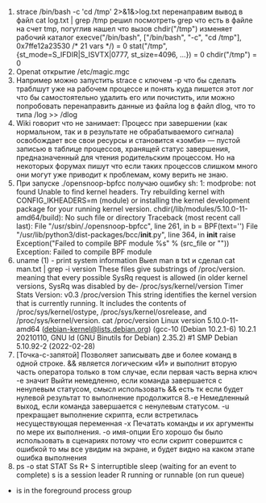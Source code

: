 1. strace /bin/bash -c 'cd /tmp' 2>&1&>log.txt перенаправим вывод в файл
cat log.txt | grep /tmp решил посмотреть grep что есть в файле на счет tmp,
погуглив нашел что вызов chdir("/tmp") изменяет рабочий каталог
execve("/bin/bash", ["/bin/bash", "-c", "cd /tmp"], 0x7ffe12a23530 /* 21 vars */) = 0
stat("/tmp", {st_mode=S_IFDIR|S_ISVTX|0777, st_size=4096, ...}) = 0
chdir("/tmp")                           = 0
2. Openat   открытие /etc/magic.mgc
3. Например можно запустить strace c ключем -p что бы сделать траблшут уже на рабочем процессе и понять куда пишется этот лог что бы самостоятельно удалить его или почистить, или можно попробовать перенаправить данные из файла log в файл dlog, что то типа /log >> /dlog
4. Wiki говорит что не занимает: Процесс при завершении (как нормальном, так и в результате не обрабатываемого сигнала) освобождает все свои ресурсы и становится «зомби» — пустой записью в таблице процессов, хранящей статус завершения, предназначенный для чтения родительским процессом.
Но на некоторых форумах пишут что если таких процессов слишком много они могут уже приводит к проблемам, кому верить не знаю.
5. При запуске ./opensnoop-bpfcc получаю ошибку
sh: 1: modprobe: not found
Unable to find kernel headers. Try rebuilding kernel with CONFIG_IKHEADERS=m (module) or installing the kernel development package for your running kernel version.
chdir(/lib/modules/5.10.0-11-amd64/build): No such file or directory
Traceback (most recent call last):
  File "/usr/sbin/./opensnoop-bpfcc", line 261, in <module>
    b = BPF(text='')
  File "/usr/lib/python3/dist-packages/bcc/__init__.py", line 364, in __init__
    raise Exception("Failed to compile BPF module %s" % (src_file or "<text>"))
Exception: Failed to compile BPF module <text>
6. uname (1)            - print system information 
Выел man в txt и сделал cat man.txt | grep -i version
These files give substrings of /proc/version.
              meaning that every possible SysRq request is allowed (in older kernel versions, SysRq was disabled  by  de‐
       /proc/sys/kernel/version
                  Timer Stats Version: v0.3
       /proc/version
              This string identifies the kernel  version  that  is  currently  running.   It  includes  the  contents  of
              /proc/sys/kernel/ostype, /proc/sys/kernel/osrelease, and /proc/sys/kernel/version.
cat /proc/version
Linux version 5.10.0-11-amd64 (debian-kernel@lists.debian.org) (gcc-10 (Debian 10.2.1-6) 10.2.1 20210110, GNU ld (GNU Binutils for Debian) 2.35.2) #1 SMP Debian 5.10.92-2 (2022-02-28)
7. [Точка-с-запятой] Позволяет записывать две и более команд в одной строке.
&& является логическим «И» и выполнит вторую часть оператора только в том случае, если первая часть верна
 ключ -e значит Выйти немедленно, если команда завершается с ненулевым статусом, смысл использовать && есть тк если  будет нулевой результат то выполнение продолжится 
8.-e Немедленный выход, если команда завершается с ненулевым статусом.
-u прекращает выполнение скрипта, если встретилась несуществующая переменная
-x Печатать команды и их аргументы по мере их выполнения.
-o имя-опции
Его хорошо бы было использовать в сценариях потому что если скрипт совершится с ошибкой то мы все увидим на экране, и будет видно на каком этапе ошибка выполнения 
9. ps -o stat
STAT
Ss
R+
S    interruptible sleep (waiting for an event to complete)
s    is a session leader
R    running or runnable (on run queue)
+    is in the foreground process group


